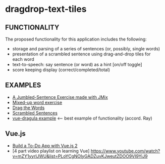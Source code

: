 # dragdrop-text-tiles

FUNCTIONALITY
-------------

The proposed functionality for this application includes the following:
- storage and parsing of a series of sentences (or, possibly, single words)
- presentation of a scrambled sentence using drag-and-drop tiles for each word
- text-to-speech: say sentence (or word) as a hint \[on/off toggle\]
- score keeping display (correct/completed/total)

EXAMPLES
--------

- [A Jumbled-Sentence Exercise made with JMix](https://hotpot.uvic.ca/wintutor6/jmix1.htm)
- [Mixed-up word exercise](https://hotpot.uvic.ca/wintutor6/jmix2.htm)
- [Drag the Words](https://h5p.org/drag-the-words)
- [Scrambled Sentences](http://flax.nzdl.org/greenstone3/flax;jsessionid=C770CBC792D76EBE28710149DA204813?a=g&rt=r&sa=DesignActivity&s=ScrambleSentence&c=password&s1.activityName=ScrambleSentence&s1.service=12&s1.display=ListView)
- [vue-dragula example](https://astray-git.github.io/vue-dragula/) <-- best example of functionality (accord. Ray)

Vue.js
------

- [Build a To-Do App with Vue.js 2](https://scotch.io/tutorials/build-a-to-do-app-with-vue-js-2)
- [4 part video playlist on learning Vue] https://www.youtube.com/watch?v=mZY1yyrlJWU&list=PLoYCgNOIyGADZuvKJweutZDOO9VI9YiJ9
